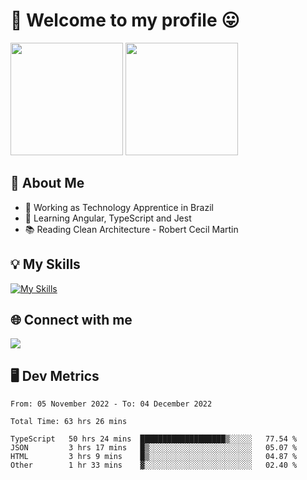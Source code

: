 # 🎉 Welcome to my profile 😛

<div>
  <img height="180em" src="https://github-readme-stats.vercel.app/api?username=VinicciusSantos&show_icons=true&icon_color=fff&include_all_commits=true&count_private=true&bg_color=30,0D1117,394AAB&title_color=fff&text_color=fff"/>
  <img height="180em" src="https://github-readme-stats.vercel.app/api/top-langs/?username=VinicciusSantos&langs_count=8&layout=compact&include_all_commits=true&count_private=true&bg_color=30,324295,324295&title_color=fff&text_color=fff"/>
</div>


## 📖 About Me
- 🔭 Working as Technology Apprentice in Brazil
- 🌱 Learning Angular, TypeScript and Jest
- 📚 Reading Clean Architecture - Robert Cecil Martin

## 💡 My Skills

[![My Skills](https://skills.thijs.gg/icons?i=angular,react,html,css,sass,bootstrap,ts,js,nodejs,git,c,py,postgres)](https://github.com/VinicciusSantos)

## 🌐 Connect with me

<a href="https://www.linkedin.com/in/vinicius-guedes-b817aa223/"><img src="https://img.shields.io/badge/LinkedIn-0077B5?style=for-the-badge&logo=linkedin&logoColor=white"/></a>

## 🖥️ Dev Metrics

<!--START_SECTION:waka-->

```text
From: 05 November 2022 - To: 04 December 2022

Total Time: 63 hrs 26 mins

TypeScript   50 hrs 24 mins  ███████████████████▒░░░░░   77.54 %
JSON         3 hrs 17 mins   █▒░░░░░░░░░░░░░░░░░░░░░░░   05.07 %
HTML         3 hrs 9 mins    █▒░░░░░░░░░░░░░░░░░░░░░░░   04.87 %
Other        1 hr 33 mins    ▓░░░░░░░░░░░░░░░░░░░░░░░░   02.40 %
```

<!--END_SECTION:waka-->
